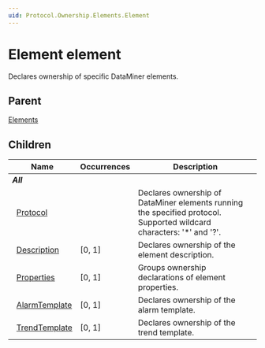 ```yaml
---
uid: Protocol.Ownership.Elements.Element
---
```


# Element element

Declares ownership of specific DataMiner elements.

## Parent

[Elements](xref:Protocol.Ownership.Elements)

## Children

|Name|Occurrences|Description|
|--- |--- |--- |
|***All***|||
|&nbsp;&nbsp;[Protocol](xref:Protocol.Ownership.Elements.Element.Protocol)||Declares ownership of DataMiner elements running the specified protocol. Supported wildcard characters: '*' and '?'.|
|&nbsp;&nbsp;[Description](xref:Protocol.Ownership.Elements.Element.Description)|[0, 1]|Declares ownership of the element description.|
|&nbsp;&nbsp;[Properties](xref:Protocol.Ownership.Elements.Element.Properties)|[0, 1]|Groups ownership declarations of element properties.|
|&nbsp;&nbsp;[AlarmTemplate](xref:Protocol.Ownership.Elements.Element.AlarmTemplate)|[0, 1]|Declares ownership of the alarm template.|
|&nbsp;&nbsp;[TrendTemplate](xref:Protocol.Ownership.Elements.Element.TrendTemplate)|[0, 1]|Declares ownership of the trend template.|
